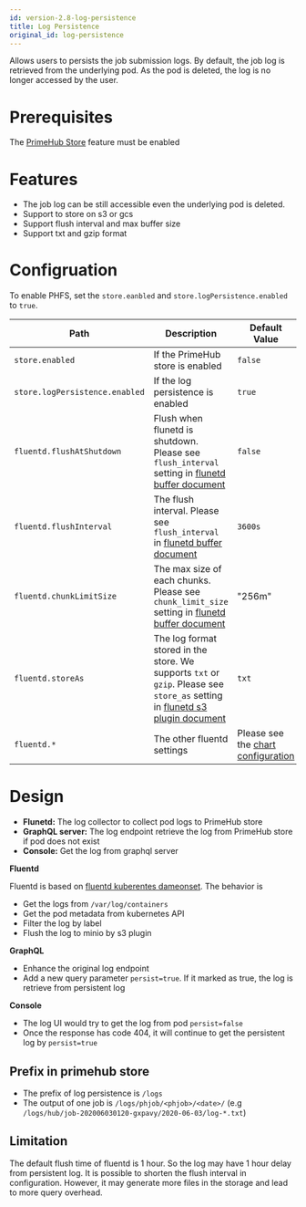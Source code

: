 ```yaml
---
id: version-2.8-log-persistence
title: Log Persistence
original_id: log-persistence
---
```


Allows users to persists the job submission logs. By default, the job log is retrieved from the underlying pod. As the pod is deleted, the log is no longer accessed by the user.

# Prerequisites

The [PrimeHub Store](primehub-store) feature must be enabled

# Features

- The job log can be still accessible even the underlying pod is deleted.
- Support to store on s3 or gcs
- Support flush interval and max buffer size
- Support txt and gzip format

# Configruation
To enable PHFS, set the `store.eanbled` and `store.logPersistence.enabled` to `true`.

Path | Description | Default Value
--- | ----- | -----------------------
`store.enabled` | If the PrimeHub store is enabled | `false`
`store.logPersistence.enabled` | If the log persistence is enabled | `true`
`fluentd.flushAtShutdown` | Flush when flunetd is shutdown. Please see `flush_interval` setting in [flunetd buffer document](https://docs.fluentd.org/configuration/buffer-section) | `false`
`fluentd.flushInterval` | The flush interval. Please see `flush_interval` in [flunetd buffer document](https://docs.fluentd.org/configuration/buffer-section) |  `3600s`
`fluentd.chunkLimitSize` | The max size of each chunks. Please see `chunk_limit_size` setting in [flunetd buffer document](https://docs.fluentd.org/configuration/buffer-section) | "256m"
`fluentd.storeAs` | The log format stored in the store. We supports `txt` or `gzip`. Please see `store_as` setting in [flunetd s3 plugin document](https://docs.fluentd.org/output/s3) | `txt`
`fluentd.*` | The other fluentd settings | Please see the [chart configuration](../references/primehub_chart)

# Design

- **Flunetd:** The log collector to collect pod logs to PrimeHub store
- **GraphQL server:** The log endpoint retrieve the log from PrimeHub store if pod does not exist
- **Console:** Get the log from graphql server

**Fluentd**

Fluentd is based on [fluentd kuberentes dameonset](https://github.com/fluent/fluentd-kubernetes-daemonset). The behavior is

- Get the logs from `/var/log/containers`
- Get the pod metadata from kubernetes API
- Filter the log by label
- Flush the log to minio by s3 plugin

**GraphQL**

- Enhance the original log endpoint
- Add a new query parameter `persist=true`. If it marked as true, the log is retrieve from persistent log

**Console**

- The log UI would try to get the log from pod `persist=false`
- Once the response has code 404, it will continue to get the persistent log by `persist=true`

## Prefix in primehub store

- The prefix of log persistence is `/logs`
- The output of one job is `/logs/phjob/<phjob>/<date>/` (e.g `/logs/hub/job-202006030120-gxpavy/2020-06-03/log-*.txt`)


## Limitation

The default flush time of fluentd is 1 hour. So the log may have 1 hour delay from persistent log. It is possible to shorten the flush interval in configuration. However, it may generate more files in the storage and lead to more query overhead.
